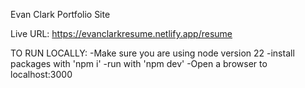 Evan Clark Portfolio Site

Live URL: https://evanclarkresume.netlify.app/resume

TO RUN LOCALLY:
-Make sure you are using node version 22
-install packages with 'npm i'
-run with 'npm dev'
-Open a browser to localhost:3000